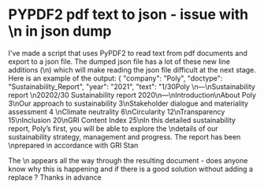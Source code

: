 
# PYPDF2 pdf text to json - issue with \n in json dump

I've made a script that uses PyPDF2 to read text from pdf documents and export to a json file. The dumped json file has a lot of these new line additions (\n) which will make reading the json file difficult at the next stage.
Here is an example of the output:
{
    "company": "Poly",
    "doctype": "Sustainability_Report",
    "year": "2021",
    "text": "1/30Poly \n—\nSustainability report \n20202/30 Sustainability report 2020\n—\nIntroduction\nAbout Poly 3\nOur approach to sustainability 3\nStakeholder dialogue and materiality assessment  4 \nClimate neutrality  6\nCircularity  12\nTransparency  15\nInclusion  20\nGRI Content Index  25\nIn this detailed sustainability report, Poly’s first, you will be able to explore the \ndetails of our sustainability strategy, management and progress. The report has been \nprepared in accordance with GRI Stan

The \n appears all the way through the resulting document - does anyone know why this is happening and if there is a good solution without adding a replace ?
Thanks in advance

        